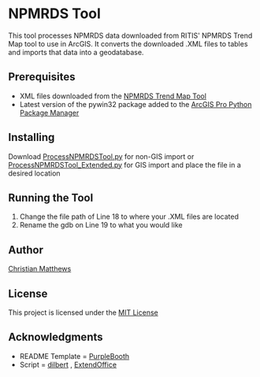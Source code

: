 # NPMRDS Tool

This tool processes NPMRDS data downloaded from RITIS' NPMRDS Trend Map tool to use in ArcGIS. It converts the downloaded .XML files to tables and imports that data into a geodatabase.

## Prerequisites

* XML files downloaded from the [NPMRDS Trend Map Tool](https://npmrds.ritis.org/analytics/)
* Latest version of the pywin32 package added to the [ArcGIS Pro Python Package Manager](https://pro.arcgis.com/en/pro-app/arcpy/get-started/what-is-conda.htm)

## Installing

Download [ProcessNPMRDSTool.py](ProcessNPMRDSTool.py) for non-GIS import or [ProcessNPMRDSTool_Extended.py](ProcessNPMRDSTool_Extended.py) for GIS import and place the file in a desired location

## Running the Tool

1. Change the file path of Line 18 to where your .XML files are located
2. Rename the gdb on Line 19 to what you would like

## Author

[Christian Matthews](https://github.com/csmatthews)

## License

This project is licensed under the [MIT License](LICENSE.md)

## Acknowledgments

* README Template = [PurpleBooth](https://github.com/PurpleBooth)
* Script = [dilbert](https://stackoverflow.com/users/2507539/dilbert) , [ExtendOffice](https://www.extendoffice.com/)
